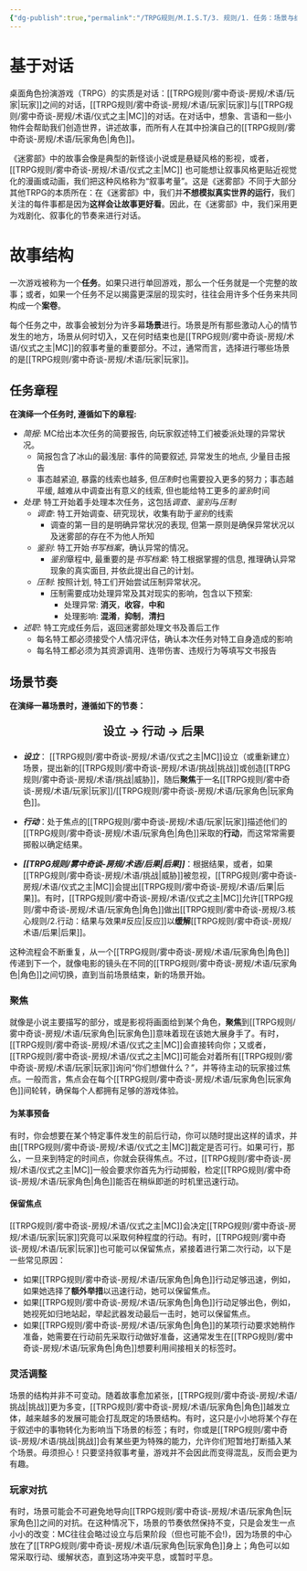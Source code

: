```yaml
---
{"dg-publish":true,"permalink":"/TRPG规则/M.I.S.T/3. 规则/1. 任务：场景与结构/"}
---
```



# 基于对话
桌面角色扮演游戏（TRPG）的实质是对话：[[TRPG规则/雾中奇谈-房规/术语/玩家\|玩家]]之间的对话，[[TRPG规则/雾中奇谈-房规/术语/玩家\|玩家]]与[[TRPG规则/雾中奇谈-房规/术语/仪式之主\|MC]]的对话。在对话中，想象、言语和一些小物件会帮助我们创造世界，讲述故事，而所有人在其中扮演自己的[[TRPG规则/雾中奇谈-房规/术语/玩家角色\|角色]]。

《迷雾部》中的故事会像是典型的新怪谈小说或是悬疑风格的影视，或者，[[TRPG规则/雾中奇谈-房规/术语/仪式之主\|MC]] 也可能想让叙事风格更贴近视觉化的漫画或动画，我们把这种风格称为“叙事考量”。这是《迷雾部》不同于大部分其他TRPG的本质所在：在《迷雾部》中，我们并**不想模拟真实世界的运行**，我们关注的每件事都是因为**这样会让故事更好看**。因此，在《迷雾部》中，我们采用更为戏剧化、叙事化的节奏来进行对话。

# 故事结构
一次游戏被称为一个**任务**。如果只进行单回游戏，那么一个任务就是一个完整的故事；或者，如果一个任务不足以揭露更深层的现实时，往往会用许多个任务来共同构成一个**案卷**。

每个任务之中，故事会被划分为许多幕**场景**进行。场景是所有那些激动人心的情节发生的地方，场景从何时切入，又在何时结束也是[[TRPG规则/雾中奇谈-房规/术语/仪式之主\|MC]]的叙事考量的重要部分。不过，通常而言，选择进行哪些场景的是[[TRPG规则/雾中奇谈-房规/术语/玩家\|玩家]]。

## 任务章程
**在演绎一个任务时, 遵循如下的章程:**
- *简报*: MC给出本次任务的简要报告, 向玩家叙述特工们被委派处理的异常状况。
	- 简报包含了冰山的最浅层: 事件的简要叙述, 异常发生的地点, 少量目击报告
	- 事态越紧迫, 暴露的线索也越多, 但*压制*时也需要投入更多的努力；事态越平缓, 越难从中调查出有意义的线索, 但也能给特工更多的*鉴别*时间
- *处理*: 特工开始着手处理本次任务，这包括*调查*、*鉴别*与*压制*
	- *调查*: 特工开始调查、研究现状，收集有助于*鉴别*的线索
		- 调查的第一目的是明确异常状况的表现, 但第一原则是确保异常状况以及迷雾部的存在不为他人所知
	- *鉴别*: 特工开始*书写档案*，确认异常的情况。
		- *鉴别*章程中, 最重要的是*书写档案*: 特工根据掌握的信息, 推理确认异常现象的真实面目, 并依此提出自己的计划。
	- *压制*: 按照计划, 特工们开始尝试压制异常状况。
		- 压制需要成功处理异常及其对现实的影响，包含以下预案:
			- 处理异常: **消灭**，**收容**，**中和**
			- 处理影响: **混淆**，**抑制**，**清扫**
- *述职*: 特工完成任务后，返回迷雾部处理文书及善后工作
	- 每名特工都必须接受个人情况评估，确认本次任务对特工自身造成的影响
	- 每名特工都必须为其资源调用、连带伤害、违规行为等填写文书报告
## 场景节奏
**在演绎一幕场景时，遵循如下的节奏：**
<div align="center"><p style="font-size: 20px;"><b> 设立 → 行动 → 后果</b></p></div>

- ***设立***： [[TRPG规则/雾中奇谈-房规/术语/仪式之主\|MC]]设立（或重新建立）场景，提出新的[[TRPG规则/雾中奇谈-房规/术语/挑战\|挑战]]或创造[[TRPG规则/雾中奇谈-房规/术语/挑战\|威胁]]，随后**聚焦**于一名[[TRPG规则/雾中奇谈-房规/术语/玩家\|玩家]]/[[TRPG规则/雾中奇谈-房规/术语/玩家角色\|玩家角色]]。
	
	
- ***行动***：处于焦点的[[TRPG规则/雾中奇谈-房规/术语/玩家\|玩家]]描述他们的[[TRPG规则/雾中奇谈-房规/术语/玩家角色\|角色]]采取的**行动**，而这常常需要掷骰以确定结果。
	
	
- ***[[TRPG规则/雾中奇谈-房规/术语/后果\|后果]]***：根据结果，或者，如果[[TRPG规则/雾中奇谈-房规/术语/挑战\|威胁]]被忽视，[[TRPG规则/雾中奇谈-房规/术语/仪式之主\|MC]]会提出[[TRPG规则/雾中奇谈-房规/术语/后果\|后果]]。有时，[[TRPG规则/雾中奇谈-房规/术语/仪式之主\|MC]]允许[[TRPG规则/雾中奇谈-房规/术语/玩家角色\|角色]]做出[[TRPG规则/雾中奇谈-房规/3.核心规则/2.行动：结果与效果#反应\|反应]]以**缓解**[[TRPG规则/雾中奇谈-房规/术语/后果\|后果]]。

这种流程会不断重复，从一个[[TRPG规则/雾中奇谈-房规/术语/玩家角色\|角色]]传递到下一个，就像电影的镜头在不同的[[TRPG规则/雾中奇谈-房规/术语/玩家角色\|角色]]之间切换，直到当前场景结束，新的场景开始。
### 聚焦
就像是小说主要描写的部分，或是影视将画面给到某个角色，**聚焦**到[[TRPG规则/雾中奇谈-房规/术语/玩家角色\|玩家角色]]意味着现在该她大展身手了。有时，[[TRPG规则/雾中奇谈-房规/术语/仪式之主\|MC]]会直接转向你；又或者，[[TRPG规则/雾中奇谈-房规/术语/仪式之主\|MC]]可能会对着所有[[TRPG规则/雾中奇谈-房规/术语/玩家\|玩家]]询问“你们想做什么？”，并等待主动的玩家接过焦点。一般而言，焦点会在每个[[TRPG规则/雾中奇谈-房规/术语/玩家角色\|玩家角色]]间轮转，确保每个人都拥有足够的游戏体验。
#### 为某事预备
有时，你会想要在某个特定事件发生的前后行动，你可以随时提出这样的请求，并由[[TRPG规则/雾中奇谈-房规/术语/仪式之主\|MC]]裁定是否可行。如果可行，那么，一旦来到特定的时间点，你就会获得焦点。不过，[[TRPG规则/雾中奇谈-房规/术语/仪式之主\|MC]]一般会要求你首先为行动掷骰，检定[[TRPG规则/雾中奇谈-房规/术语/玩家角色\|角色]]能否在稍纵即逝的时机里迅速行动。

#### 保留焦点
[[TRPG规则/雾中奇谈-房规/术语/仪式之主\|MC]]会决定[[TRPG规则/雾中奇谈-房规/术语/玩家\|玩家]]究竟可以采取何种程度的行动。有时，[[TRPG规则/雾中奇谈-房规/术语/玩家\|玩家]]也可能可以保留焦点，紧接着进行第二次行动，以下是一些常见原因：
- 如果[[TRPG规则/雾中奇谈-房规/术语/玩家角色\|角色]]行动足够迅速，例如，如果她选择了**额外举措**以迅速行动，她可以保留焦点。
- 如果[[TRPG规则/雾中奇谈-房规/术语/玩家角色\|角色]]行动足够出色，例如，她视死如归地站起，举起武器发动最后一击时，她可以保留焦点。
- 如果[[TRPG规则/雾中奇谈-房规/术语/玩家角色\|角色]]的某项行动要求她稍作准备，她需要在行动前先采取行动做好准备，这通常发生在[[TRPG规则/雾中奇谈-房规/术语/玩家角色\|角色]]想要利用间接相关的标签时。

### 灵活调整
场景的结构并非不可变动。随着故事愈加紧张，[[TRPG规则/雾中奇谈-房规/术语/挑战\|挑战]]更为多变，[[TRPG规则/雾中奇谈-房规/术语/玩家角色\|角色]]越发立体，越来越多的发展可能会打乱既定的场景结构。有时，这只是小小地将某个存在于叙述中的事物转化为影响当下场景的标签；有时，你或是[[TRPG规则/雾中奇谈-房规/术语/挑战\|挑战]]会有某些更为特殊的能力，允许你们短暂地打断插入某个场景。毋须担心！只要坚持叙事考量，游戏并不会因此而变得混乱，反而会更为有趣。

### 玩家对抗
有时，场景可能会不可避免地导向[[TRPG规则/雾中奇谈-房规/术语/玩家角色\|玩家角色]]之间的对抗。在这种情况下，场景的节奏依然保持不变，只是会发生一点小小的改变：MC往往会略过设立与后果阶段（但也可能不会!)，因为场景的中心放在了[[TRPG规则/雾中奇谈-房规/术语/玩家角色\|玩家角色]]身上；角色可以如常采取行动、缓解状态，直到这场冲突平息，或暂时平息。